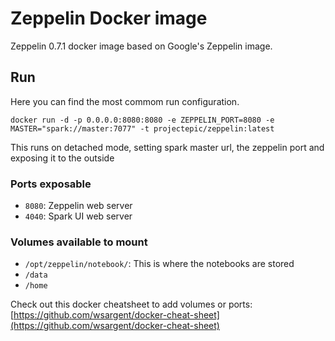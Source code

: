 # Zeppelin Docker image

Zeppelin 0.7.1 docker image based on Google's Zeppelin image. 

## Run

Here you can find the most commom run configuration. 

```
docker run -d -p 0.0.0.0:8080:8080 -e ZEPPELIN_PORT=8080 -e MASTER="spark://master:7077" -t projectepic/zeppelin:latest
```

This runs on detached mode, setting spark master url, the zeppelin port and exposing it to the outside

### Ports exposable

- `8080`: Zeppelin web server
- `4040`: Spark UI web server

### Volumes available to mount

- `/opt/zeppelin/notebook/`: This is where the notebooks are stored
- `/data`
- `/home`

Check out this docker cheatsheet to add volumes or ports: [https://github.com/wsargent/docker-cheat-sheet](https://github.com/wsargent/docker-cheat-sheet)